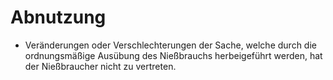 # Abnutzung

- Veränderungen oder Verschlechterungen der Sache, welche durch die ordnungsmäßige Ausübung des Nießbrauchs herbeigeführt werden, hat der Nießbraucher nicht zu vertreten.


